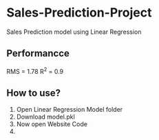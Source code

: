 # Sales-Prediction-Project
Sales Prediction model using Linear Regression 
## Performancce
RMS = 1.78
R<sup>2</sup> = 0.9
## How to use?
1. Open Linear Regression Model folder
2. Download model.pkl
3. Now open Website Code
4. 
